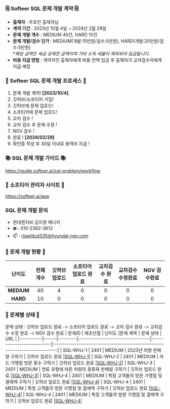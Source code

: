 ### 🗒️ Softeer SQL 문제 개발 계약 🗒️
- **출제자** : 우호진 출제자님
- **계약 기간** : 2023년 10월 4일 ~ 2024년 2월 29일  
- **문제 개발 개수** : MEDIUM 40건, HARD 10건  
- **문제 개발/검수 단가** : MEDIUM(개발:15만원/검수:5만원), HARD(개발:20만원/검수:5만원)   
                            **해당 금액은 세금 공제전 금액이며 기타 소득 세율이 제외되어 입금됩니다.*
- **비용 지급 방법** : 계약자인 출제자에게 비용 전액 입금 후 출제자가 교차검수자에게 지급 예정 


### 💚 Softeer SQL 문제 개발 프로세스 💚
1. 문제 개발 계약!   **[2023/10/4]**
2. 깃허브/소프티어 가입!
3. 깃허브에 문제 업로드!
4. 소프티어에 문제 업로드!
5. 교차 검수 !
6. 교차 검수 후 문제 수정 !
7. NGV 검수 !
8. 완료 !  **[2024/02/29]**
9. 확인증 작성 후 30일 이내로 용역비 지급 ! 
### 📚 SQL 문제 개발 가이드 📚
https://guide.softeer.ai/sql-problem/workflow
### 🌼 소프티어 관리자 사이트 🌼
https://softeer.ai/app
  
### SQL 문제 개발 문의 
- 현대엔지비 김지영 매니저 
- ☎️ : 010-2362-3612
- 📫 : rlawldud335@hyundai-ngv.com
### 📍 문제 개발 현황 📍
| 난이도  | 전체 개수 | 깃허브 업로드 | 소프티어 업로드 완료 | 교차검수 완료 | 교차검수 수정완료 | NGV 검수완료 |
|:------------:|:-----:|:------------:|:---------------:|:------------:|:------------:|:-------------:|
| **MEDIUM**  |   40    |      4        |       0       |      0       |       0        |       0        |
| **HARD**    |    10   |      0        |       0        |      0       |       0       |       0        |
### 📌 문제별 상태 📌
문제 상태 : 깃허브 업로드 완료 -> 소프티어 업로드 완료 -> 교차 검수 완료 -> 교차검수 수정 완료 -> NGV 검수 완료
| 문제ID  | 제조년월 | 난이도 |문제 제목 | 문제 상태 | URL | 
|:----------:|:-----:|:--------:|:----------------------------------:|:---------------------------:|:-------------------------------------------------------------------------------:|
| SQL-WHJ-1 | 2401 |  MEDIUM  |   2023년 차량 판매량 구하기  |     깃허브 업로드 완료     |[SQL-WHJ-1](https://github.com/Softeer-Problems-WooHoJin/SQL-WHJ-1)|
| SQL-WHJ-2 | 2401  |  MEDIUM  |   카드 가맹점 방문 횟수 구하기      |    깃허브 업로드 완료     |[SQL-WHJ-2](https://github.com/Softeer-Problems-WooHoJin/SQL-WHJ-2)|
| SQL-WHJ-3 | 2401  |  MEDIUM  |   연료 유형에 따른 차량의 종류와 판매량 구하기      |     깃허브 업로드 완료     |[SQL-WHJ-3](https://github.com/Softeer-Problems-WooHoJin/SQL-WHJ-3)|
| SQL-WHJ-4 | 2401  |  MEDIUM  |   특정 고객들의 방문 가맹점 및 결제액 구하기         |   깃허브 업로드 완료     |[SQL-WHJ-4](https://github.com/Softeer-Problems-WooHoJin/SQL-WHJ-4)|
| SQL-WHJ-4 | 2401  |  MEDIUM  |   특정 고객들의 방문 가맹점 및 결제액 구하기         |   깃허브 업로드 완료     |[SQL-WHJ-4](https://github.com/Softeer-Problems-WooHoJin/SQL-WHJ-4)|
| SQL-WHJ-4 | 2401  |  MEDIUM  |   특정 고객들의 방문 가맹점 및 결제액 구하기         |   깃허브 업로드 완료     |[SQL-WHJ-4](https://github.com/Softeer-Problems-WooHoJin/SQL-WHJ-4)|
